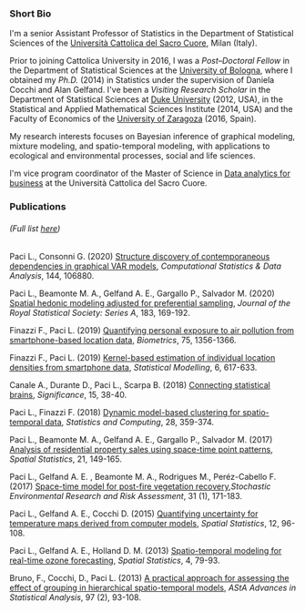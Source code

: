 ### Short Bio
I'm a senior Assistant Professor of Statistics in the Department of Statistical Sciences of the [Università Cattolica del Sacro Cuore](https://www.unicatt.it/), Milan (Italy).

Prior to joining Cattolica University in 2016, I was a _Post–Doctoral Fellow_ in the Department of Statistical Sciences at the [University of Bologna](https://www.unibo.it/it), where I obtained my _Ph.D._ (2014) in Statistics under the supervision of Daniela Cocchi and Alan Gelfand. I've been a _Visiting Research Scholar_ in the Department of Statistical Sciences at [Duke University](https://duke.edu/) (2012, USA), in the Statistical and Applied Mathematical Sciences Institute (2014, USA) and the Faculty of Economics of the [University of Zaragoza](www.unizar.es) (2016, Spain).

My research interests focuses on Bayesian inference of graphical modeling, mixture modeling, and spatio-temporal modeling, with applications to ecological and environmental processes, social and life sciences.

I'm vice program coordinator of the Master of Science in [Data analytics for business](https://offertaformativa.unicatt.it/cdl-data-analytics-for-business-2021) at the Università Cattolica del Sacro Cuore.

### Publications 
###### (Full list [here](https://scholar.google.it/citations?user=2KAhjjUAAAAJ&hl=en))
Paci L., Consonni G. (2020) [Structure discovery of contemporaneous dependencies in graphical VAR models](https://www.sciencedirect.com/science/article/pii/S016794731930235X), _Computational Statistics & Data Analysis_, 144, 106880. 

Paci L.,  Beamonte M. A., Gelfand A. E., Gargallo P., Salvador M. (2020) [Spatial hedonic modeling adjusted for preferential sampling](https://rss.onlinelibrary.wiley.com/doi/epdf/10.1111/rssa.12489), _Journal of the Royal Statistical Society: Series A_, 183, 169-192.

Finazzi F., Paci L. (2019)  [Quantifying personal exposure to air pollution from smartphone-based location data](https://onlinelibrary.wiley.com/doi/epdf/10.1111/biom.13100), _Biometrics_, 75, 1356-1366.

Finazzi F., Paci L. (2019) [Kernel-based estimation of individual location densities from smartphone data](https://journals.sagepub.com/doi/abs/10.1177/1471082X17870331?journalCode=smja), _Statistical Modelling_, 6, 617-633.

Canale A., Durante D., Paci L., Scarpa B. (2018) [Connecting statistical brains](http://onlinelibrary.wiley.com/doi/10.1111/j.1740-9713.2018.01110.x/full}), _Significance_, 15, 38-40.

Paci L., Finazzi F. (2018) [Dynamic model-based clustering for spatio-temporal data](https://link.springer.com/article/10.1007/s11222-017-9735-9), _Statistics and Computing_, 28, 359-374.

Paci L.,  Beamonte M. A., Gelfand A. E., Gargallo P., Salvador M. (2017) [Analysis of residential property sales using space-time point patterns](http://www.sciencedirect.com/science/article/pii/S2211675317300143), _Spatial Statistics_, 21, 149-165. 

Paci L., Gelfand A. E. , Beamonte M. A., Rodrigues M., Peréz-Cabello F. (2017) [Space-time model for post-fire vegetation recovery](https://link.springer.com/article/10.1007/s00477-015-1182-6),_Stochastic Environmental Research and Risk Assessment_, 31 (1), 171-183.

Paci L., Gelfand A. E., Cocchi D. (2015) [Quantifying uncertainty for temperature maps derived from computer models](http://www.sciencedirect.com/science/article/pii/S221167531500024X), _Spatial Statistics_, 12, 96-108.

Paci L., Gelfand A. E., Holland D. M. (2013) [Spatio-temporal modeling for real-time ozone forecasting](http://www.sciencedirect.com/science/article/pii/S2211675313000195), _Spatial Statistics_, 4, 79-93.

Bruno, F., Cocchi, D., Paci L. (2013) [A practical approach for assessing the effect of grouping in hierarchical spatio-temporal models](https://link.springer.com/article/10.1007/s10182-012-0193-6), _AStA Advances in Statistical Analysis_, 97 (2), 93-108.
